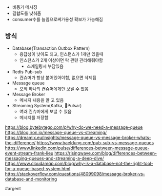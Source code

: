 - 비동기 메시징
- 결합도를 낮춰줌
- consumer수를 늘림으로써가용성 확보가 가능해짐

## 방식
- Database(Transaction Outbox Pattern)
	- 응답성이 낮아도 되고, 인스턴스가 1개만 있을때
	- 인스턴스가 2개 이상이면 락 관련 관리해줘야함
		- 스케일링시 부담있음
- Redis Pub-sub
	- 컨슈머가 항상 붙어있어야함, 없으면 삭제됨
- Message queue
	- 오직 하나의 컨슈머에게만 보낼 수 있음
- Message Broker
	- 메시지 내용을 알 고 있음
- Streaming System(Kafka, Pulsar)
	- 여러 컨슈머에게 보낼 수 있음
	- 메시지를 저장함

https://blog.bytebytego.com/p/why-do-we-need-a-message-queue
https://blog.iron.io/message-queue-vs-streaming/
https://dreamix.eu/insights/message-queue-vs-message-broker-whats-the-difference/
https://www.baeldung.com/pub-sub-vs-message-queues
https://www.linkedin.com/pulse/differences-between-message-queue-event-stream-frank-lieu
https://risingwave.com/blog/differences-between-messaging-queues-and-streaming-a-deep-dive/
https://www.cloudamqp.com/blog/why-is-a-database-not-the-right-tool-for-a-queue-based-system.html
https://stackoverflow.com/questions/48099098/message-broker-vs-database-and-monitoring

#argent 
